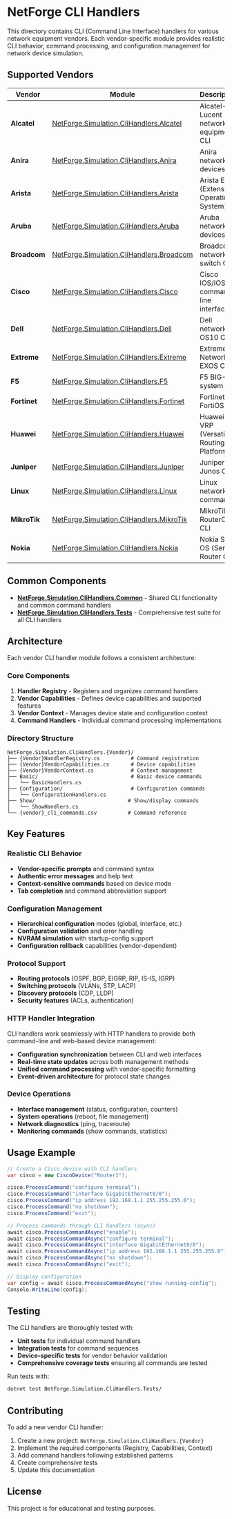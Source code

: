 # NetForge CLI Handlers

This directory contains CLI (Command Line Interface) handlers for various network equipment vendors. Each vendor-specific module provides realistic CLI behavior, command processing, and configuration management for network device simulation.

## Supported Vendors

| Vendor | Module | Description |
|--------|--------|-------------|
| **Alcatel** | [NetForge.Simulation.CliHandlers.Alcatel](NetForge.Simulation.CliHandlers.Alcatel/) | Alcatel-Lucent network equipment CLI |
| **Anira** | [NetForge.Simulation.CliHandlers.Anira](NetForge.Simulation.CliHandlers.Anira/) | Anira networking devices CLI |
| **Arista** | [NetForge.Simulation.CliHandlers.Arista](NetForge.Simulation.CliHandlers.Arista/) | Arista EOS (Extensible Operating System) |
| **Aruba** | [NetForge.Simulation.CliHandlers.Aruba](NetForge.Simulation.CliHandlers.Aruba/) | Aruba network devices CLI |
| **Broadcom** | [NetForge.Simulation.CliHandlers.Broadcom](NetForge.Simulation.CliHandlers.Broadcom/) | Broadcom network switch CLI |
| **Cisco** | [NetForge.Simulation.CliHandlers.Cisco](NetForge.Simulation.CliHandlers.Cisco/) | Cisco IOS/IOS-XE command line interface |
| **Dell** | [NetForge.Simulation.CliHandlers.Dell](NetForge.Simulation.CliHandlers.Dell/) | Dell networking OS10 CLI |
| **Extreme** | [NetForge.Simulation.CliHandlers.Extreme](NetForge.Simulation.CliHandlers.Extreme/) | Extreme Networks EXOS CLI |
| **F5** | [NetForge.Simulation.CliHandlers.F5](NetForge.Simulation.CliHandlers.F5/) | F5 BIG-IP system CLI |
| **Fortinet** | [NetForge.Simulation.CliHandlers.Fortinet](NetForge.Simulation.CliHandlers.Fortinet/) | Fortinet FortiOS CLI |
| **Huawei** | [NetForge.Simulation.CliHandlers.Huawei](NetForge.Simulation.CliHandlers.Huawei/) | Huawei VRP (Versatile Routing Platform) |
| **Juniper** | [NetForge.Simulation.CliHandlers.Juniper](NetForge.Simulation.CliHandlers.Juniper/) | Juniper Junos CLI |
| **Linux** | [NetForge.Simulation.CliHandlers.Linux](NetForge.Simulation.CliHandlers.Linux/) | Linux networking commands |
| **MikroTik** | [NetForge.Simulation.CliHandlers.MikroTik](NetForge.Simulation.CliHandlers.MikroTik/) | MikroTik RouterOS CLI |
| **Nokia** | [NetForge.Simulation.CliHandlers.Nokia](NetForge.Simulation.CliHandlers.Nokia/) | Nokia SR OS (Service Router OS) |

## Common Components

- **[NetForge.Simulation.CliHandlers.Common](NetForge.Simulation.CliHandlers.Common/)** - Shared CLI functionality and common command handlers
- **[NetForge.Simulation.CliHandlers.Tests](NetForge.Simulation.CliHandlers.Tests/)** - Comprehensive test suite for all CLI handlers

## Architecture

Each vendor CLI handler module follows a consistent architecture:

### Core Components

1. **Handler Registry** - Registers and organizes command handlers
2. **Vendor Capabilities** - Defines device capabilities and supported features  
3. **Vendor Context** - Manages device state and configuration context
4. **Command Handlers** - Individual command processing implementations

### Directory Structure

```
NetForge.Simulation.CliHandlers.{Vendor}/
├── {Vendor}HandlerRegistry.cs          # Command registration
├── {Vendor}VendorCapabilities.cs       # Device capabilities  
├── {Vendor}VendorContext.cs            # Context management
├── Basic/                              # Basic device commands
│   └── BasicHandlers.cs
├── Configuration/                      # Configuration commands
│   └── ConfigurationHandlers.cs
├── Show/                              # Show/display commands  
│   └── ShowHandlers.cs
└── {vendor}_cli_commands.csv          # Command reference
```

## Key Features

### Realistic CLI Behavior
- **Vendor-specific prompts** and command syntax
- **Authentic error messages** and help text
- **Context-sensitive commands** based on device mode
- **Tab completion** and command abbreviation support

### Configuration Management
- **Hierarchical configuration** modes (global, interface, etc.)
- **Configuration validation** and error handling
- **NVRAM simulation** with startup-config support
- **Configuration rollback** capabilities (vendor-dependent)

### Protocol Support
- **Routing protocols** (OSPF, BGP, EIGRP, RIP, IS-IS, IGRP)
- **Switching protocols** (VLANs, STP, LACP)
- **Discovery protocols** (CDP, LLDP)
- **Security features** (ACLs, authentication)

### HTTP Handler Integration
CLI handlers work seamlessly with HTTP handlers to provide both command-line and web-based device management:
- **Configuration synchronization** between CLI and web interfaces
- **Real-time state updates** across both management methods
- **Unified command processing** with vendor-specific formatting
- **Event-driven architecture** for protocol state changes

### Device Operations
- **Interface management** (status, configuration, counters)
- **System operations** (reboot, file management)
- **Network diagnostics** (ping, traceroute)
- **Monitoring commands** (show commands, statistics)

## Usage Example

```csharp
// Create a Cisco device with CLI handlers
var cisco = new CiscoDevice("Router1");

cisco.ProcessCommand("configure terminal");
cisco.ProcessCommand("interface GigabitEthernet0/0");
cisco.ProcessCommand("ip address 192.168.1.1 255.255.255.0");
cisco.ProcessCommand("no shutdown");
cisco.ProcessCommand("exit");

// Process commands through CLI handlers (async)
await cisco.ProcessCommandAsync("enable");
await cisco.ProcessCommandAsync("configure terminal");
await cisco.ProcessCommandAsync("interface GigabitEthernet0/0");
await cisco.ProcessCommandAsync("ip address 192.168.1.1 255.255.255.0");
await cisco.ProcessCommandAsync("no shutdown");
await cisco.ProcessCommandAsync("exit");

// Display configuration
var config = await cisco.ProcessCommandAsync("show running-config");
Console.WriteLine(config);
```

## Testing

The CLI handlers are thoroughly tested with:

- **Unit tests** for individual command handlers
- **Integration tests** for command sequences
- **Device-specific tests** for vendor behavior validation
- **Comprehensive coverage tests** ensuring all commands are tested

Run tests with:
```bash
dotnet test NetForge.Simulation.CliHandlers.Tests/
```

## Contributing

To add a new vendor CLI handler:

1. Create a new project: `NetForge.Simulation.CliHandlers.{Vendor}`
2. Implement the required components (Registry, Capabilities, Context)
3. Add command handlers following established patterns
4. Create comprehensive tests
5. Update this documentation

## License

This project is for educational and testing purposes.